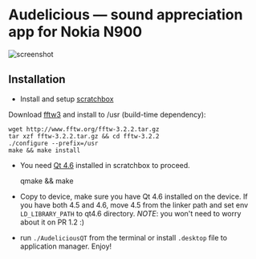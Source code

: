 # Audelicious — sound appreciation app for Nokia N900

![screenshot](http://github.com/melfar/audelicious/tree/master/images/screenshot.jpg?raw=true)

## Installation

 * Install and setup [scratchbox](http://wiki.forum.nokia.com/index.php/Maemo_5_SDK_installation_for_beginners)

Download [fftw3](http://www.fftw.org/download.html) and install to /usr (build-time dependency):

    wget http://www.fftw.org/fftw-3.2.2.tar.gz
    tar xzf fftw-3.2.2.tar.gz && cd fftw-3.2.2
    ./configure --prefix=/usr
    make && make install

 * You need [Qt 4.6](http://qt.nokia.com/products/platform/maemo) installed in scratchbox to proceed.
 
   qmake && make
   
 * Copy to device, make sure you have Qt 4.6 installed on the device.  If you have both 4.5 and 4.6, move 4.5 from the linker path and set env `LD_LIBRARY_PATH` to qt4.6 directory.  *NOTE*: you won't need to worry about it on PR 1.2 :)
 
 * run `./AudeliciousQT` from the terminal or install `.desktop` file to application manager.  Enjoy!

